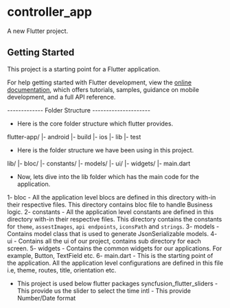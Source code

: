 # controller_app

A new Flutter project.

## Getting Started

This project is a starting point for a Flutter application.

For help getting started with Flutter development, view the
[online documentation](https://docs.flutter.dev/), which offers tutorials,
samples, guidance on mobile development, and a full API reference.

------------- Folder Structure ---------------------

- Here is the core folder structure which flutter provides.

flutter-app/
|- android
|- build
|- ios
|- lib
|- test

- Here is the folder structure we have been using in this project.

lib/
|- bloc/
|- constants/
|- models/
|- ui/
|- widgets/
|- main.dart

- Now, lets dive into the lib folder which has the main code for the application.

1- bloc - All the application level blocs are defined in this directory with-in their respective files. This directory contains bloc file to handle Business logic.
2- constants - All the application level constants are defined in this directory with-in their respective files. This directory contains the constants for `theme`, `assestImages`, `api endpoints`, `iconsPath` and `strings`.
3- models - Contains model class that is used to generate JsonSerializable models.
4- ui - Contains all the ui of our project, contains sub directory for each screen.
5- widgets - Contains the common widgets for our applications. For example, Button, TextField etc.
6- main.dart - This is the starting point of the application. All the application level configurations are defined in this file i.e, theme, routes, title, orientation etc.


- This project is used below flutter packages
  syncfusion_flutter_sliders - This provide us the slider to select the time
  intl - This provide Number/Date format 